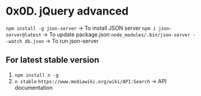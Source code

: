 # 0x0D. jQuery advanced

`npm install -g json-server` -> To install JSON server
`npm i json-server@latest` -> To update package.json
`node_modules/.bin/json-server --watch db.json` -> To run json-server

## For latest stable version

1. `npm install n -g`
2. `n stable`
   `https://www.mediawiki.org/wiki/API:Search` -> API documentation
